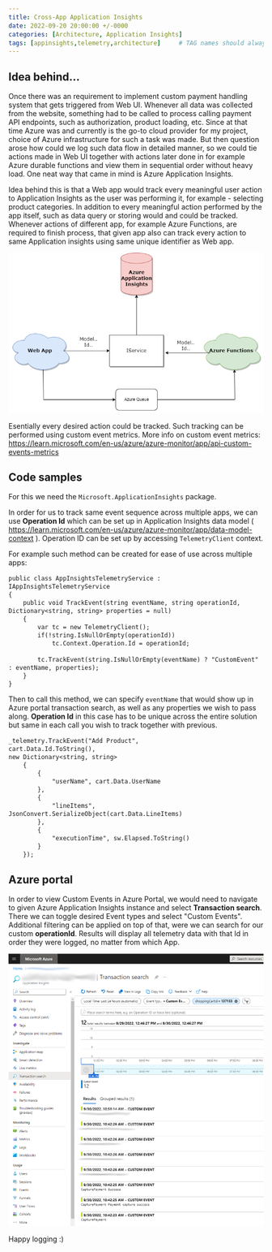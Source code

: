 ```yaml
---
title: Cross-App Application Insights
date: 2022-09-20 20:00:00 +/-0000
categories: [Architecture, Application Insights]
tags: [appinsights,telemetry,architecture]     # TAG names should always be lowercase
---
```


## Idea behind... ##

Once there was an requirement to implement custom payment handling system that gets triggered from Web UI. Whenever all data was collected from the website, something had to be called to process calling payment API endpoints, such as authorization, product loading, etc. Since at that time Azure was and currently is the go-to cloud provider for my project, choice of Azure infrastructure for such a task was made. But then question arose how could we log such data flow in detailed manner, so we could tie actions made in Web UI together with actions later done in for example Azure durable functions and view them in sequential order without heavy load. One neat way that came in mind is Azure Application Insights.
 
Idea behind this is that a Web app would track every meaningful user action to Application Insights as the user was performing it, for example - selecting product categories. In addition to every meaningful action performed by the app itself, such as data query or storing would and could be tracked. Whenever actions of different app, for example Azure Functions, are required to finish process, that given app also can track every action to same Application insights using same unique identifier as Web app.

![Telemetry workflow](/assets/img/posts/telemetry/telemetry.png "Telemetry workflow")

 Esentially every desired action could be tracked. Such tracking can be performed using custom event metrics.
 More info on custom event metrics: <https://learn.microsoft.com/en-us/azure/azure-monitor/app/api-custom-events-metrics>

## Code samples ##

For this we need the `Microsoft.ApplicationInsights` package.
 
In order for us to track same event sequence across multiple apps, we can use **Operation Id** which can be set up in Application Insights data model ( <https://learn.microsoft.com/en-us/azure/azure-monitor/app/data-model-context> ).
Operation ID can be set up by accessing `TelemetryClient` context.
 
For example such method can be created for ease of use across multiple apps:


```
public class AppInsightsTelemetryService : IAppInsightsTelemetryService
{
    public void TrackEvent(string eventName, string operationId, Dictionary<string, string> properties = null)
    {
        var tc = new TelemetryClient();
        if(!string.IsNullOrEmpty(operationId))
            tc.Context.Operation.Id = operationId;

        tc.TrackEvent(string.IsNullOrEmpty(eventName) ? "CustomEvent" : eventName, properties);
    }
}
```

Then to call this method, we can specify `eventName` that would show up in Azure portal transaction search, as well as any properties we wish to pass along. **Operation Id** in this case has to be unique across the entire solution but same in each call you wish to track together with previous.

```
_telemetry.TrackEvent("Add Product",
cart.Data.Id.ToString(),
new Dictionary<string, string>
    {
        {
            "userName", cart.Data.UserName
        },
        {
            "lineItems", JsonConvert.SerializeObject(cart.Data.LineItems)
        },
        {
            "executionTime", sw.Elapsed.ToString()
        }
    });
```

## Azure portal ##

In order to view Custom Events in Azure Portal, we would need to navigate to given Azure Application Insights instance and select **Transaction search**. There we can toggle desired Event types and select "Custom Events". Additional filtering can be applied on top of that, were we can search for our custom **operationId**. Results will display all telemetry data with that Id in order they were logged, no matter from which App.

![Azure portal transacton search](/assets/img/posts/telemetry/telemetry-portal.PNG "Azure portal transacton search")

Happy logging :)

